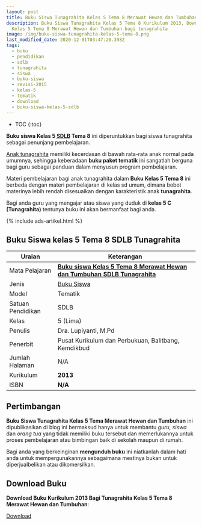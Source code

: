 ```yaml
---
layout: post
title: Buku Siswa Tunagrahita Kelas 5 Tema 8 Merawat Hewan dan Tumbuhan
description: Buku Siswa Tunagrahita Kelas 5 Tema 8 Kurikulum 2013, Download buku
  Kelas 5 Tema 8 Merawat Hewan dan Tumbuhan bagi tunagrahita
image: /img/buku-siswa-tunagrahita-kelas-5-tema-8.png
last_modified_date: 2020-12-01T03:47:20.398Z
tags:
  - buku
  - pendidikan
  - sdlb
  - tunagrahita
  - siswa
  - buku-siswa
  - revisi-2015
  - kelas-5
  - tematik
  - download
  - buku-siswa-kelas-5-sdlb
---
```


* TOC
{:toc}

**Buku siswa Kelas 5 <abbr title="Sekolah Dasar Luar Biasa">SDLB</abbr> Tema 8** ini diperuntukkan bagi siswa tunagrahita sebagai penunjang pembelajaran.

[Anak tunagrahita](/teori/tunagrahita) memiliki kecerdasan di bawah rata-rata anak normal pada umumnya, sehingga keberadaan **buku paket tematik** ini sangatlah berguna bagi guru sebagai panduan dalam menyusun program pembelajaran.

Materi pembelajaran bagi anak tunagrahita dalam **Buku Kelas 5 Tema 8** ini berbeda dengan materi pembelajaran di kelas sd umum, dimana bobot materinya lebih rendah disesuaikan dengan karakteristik anak **tunagrahita**.

Bagi anda guru yang mengajar atau siswa yang duduk di **kelas 5 C (Tunagrahita)** tentunya buku ini akan bermanfaat bagi anda.

{% include ads-artikel.html %}

## Buku Siswa kelas 5 Tema 8 SDLB Tunagrahita  

|Uraian|Keterangan|
| --- | --- |
|Mata Pelajaran|<a href="/bse/buku-siswa-tema-8-kelas-5-tunagrahita" title="Buku siswa Kelas 5 Tema 8 Merawat Hewan dan Tumbuhan SDLB Tunagrahita"><strong>Buku siswa Kelas 5 Tema 8 Merawat Hewan dan Tumbuhan SDLB Tunagrahita</strong></a>|
|Jenis|<a href="/bse" title="Buku Siswa" target="_blank">Buku Siswa</a>|
|Model|Tematik|
|Satuan Pendidikan|SDLB|
|Kelas|5 (Lima)|
|Penulis|Dra. Lupiyanti, M.Pd|
|Penerbit|Pusat Kurikulum dan Perbukuan, Balitbang, Kemdikbud|
|Jumlah Halaman|N/A|
|Kurikulum|<strong>2013</strong>|
|ISBN|<strong>N/A</strong>|

## Pertimbangan
**Buku Siswa Tunagrahita Kelas 5 Tema Merawat Hewan dan Tumbuhan** ini dipublikasikan di blog ini bermaksud hanya untuk membantu _guru_, _siswa_ dan _orang tua_ yang tidak memiliki buku tersebut dan memerlukannya untuk proses pembelajaran atau bimbingan baik di sekolah maupun di rumah.

Bagi anda yang berkeinginan <b>mengunduh buku</b> ini niatkanlah dalam hati anda untuk mempergunakannya sebagaimana mestinya bukan untuk diperjualbelikan atau dikomersilkan.
  
## Download Buku
**Download Buku Kurikulum 2013 Bagi Tunagrahita Kelas 5 Tema 8 Merawat Hewan dan Tumbuhan**:
<p class="center"><a class="button download" href="https://docs.google.com/uc?export=download&id=1X649l3CbtrDaRQ7ojmpJNCVPCw38tkcX" rel="nofollow" target="_blank" title="Download Buku Siswa Tunagrahita Kelas 5 Tema Merawat Hewan dan Tumbuhan">Download</a></p>
